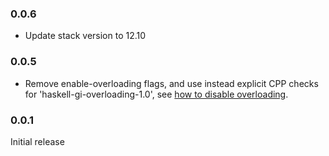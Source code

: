 ### 0.0.6

+ Update stack version to 12.10

### 0.0.5

+ Remove enable-overloading flags, and use instead explicit CPP checks for 'haskell-gi-overloading-1.0', see [how to disable overloading](https://github.com/haskell-gi/haskell-gi/wiki/Overloading\#disabling-overloading).

### 0.0.1

Initial release
